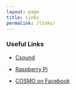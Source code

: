 ```yaml
---
layout: page
title: Links
permalink: /links/
---
```


### Useful Links

* [Csound](https://csound.com)

* [Raspberry Pi](https://www.raspberrypi.org/)

* [COSMO on Facebook](https://www.facebook.com/cosmoproject)


